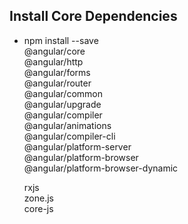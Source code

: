 ## Install Core Dependencies

- npm install --save  
  @angular/core  
  @angular/http  
  @angular/forms  
  @angular/router  
  @angular/common  
  @angular/upgrade  
  @angular/compiler  
  @angular/animations  
  @angular/compiler-cli  
  @angular/platform-server  
  @angular/platform-browser  
  @angular/platform-browser-dynamic  


  rxjs  
  zone.js  
  core-js